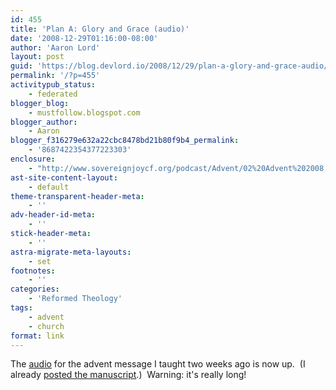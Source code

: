 ```yaml
---
id: 455
title: 'Plan A: Glory and Grace (audio)'
date: '2008-12-29T01:16:00-08:00'
author: 'Aaron Lord'
layout: post
guid: 'https://blog.devlord.io/2008/12/29/plan-a-glory-and-grace-audio/'
permalink: '/?p=455'
activitypub_status:
    - federated
blogger_blog:
    - mustfollow.blogspot.com
blogger_author:
    - Aaron
blogger_f316279e632a22cbc8478bd21b80f9b4_permalink:
    - '8687422354377223303'
enclosure:
    - "http://www.sovereignjoycf.org/podcast/Advent/02%20Advent%202008,%20Week%202.mp3\n0\naudio/mpeg\n"
ast-site-content-layout:
    - default
theme-transparent-header-meta:
    - ''
adv-header-id-meta:
    - ''
stick-header-meta:
    - ''
astra-migrate-meta-layouts:
    - set
footnotes:
    - ''
categories:
    - 'Reformed Theology'
tags:
    - advent
    - church
format: link
---
```


The <a href="http://www.sovereignjoycf.org/podcast/Advent/02%20Advent%202008,%20Week%202.mp3">audio</a> for the advent message I taught two weeks ago is now up.  (I already <a href="/2008/12/08/plan-a-glory-and-grace/">posted the manuscript</a>.)  Warning: it's really long!

<div class="blogger-post-footer"><img src="" alt="" width="1" height="1" /></div>